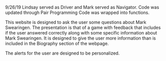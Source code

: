 <!-- Getting to Know Mark Swearingen -->

9/26/19 Lindsay served as Driver and Mark served as Navigator. 
Code was updated through Pair Programming
Code was wrapped into functions. 

This website is designed to ask the user some questions
about Mark Swearingen.  The presentation is that of a game
with feedback that includes if the user answered correctly 
along with some specific information about Mark Swearingen.
It is designed to give the user more information than is
included in the Biography section of the webpage.

The alerts for the user are designed to be personalized.
